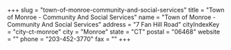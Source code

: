 +++
slug = "town-of-monroe-community-and-social-services"
title = "Town of Monroe - Community And Social Services"
name = "Town of Monroe - Community And Social Services"
address = "7 Fan Hill Road"
cityIndexKey = "city-ct-monroe"
city = "Monroe"
state = "CT"
postal = "06468"
website = ""
phone = "203-452-3770"
fax = ""
+++
